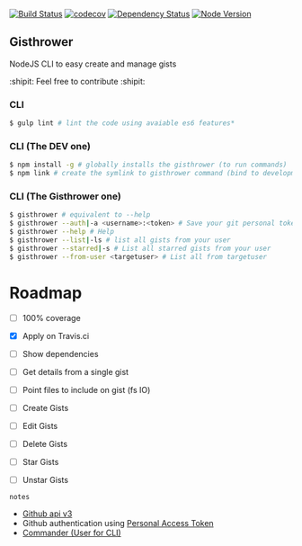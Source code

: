 [![Build Status](https://travis-ci.org/eduardoarnold/gisthrower.svg?branch=master)](https://travis-ci.org/eduardoarnold/gisthrower) [![codecov](https://codecov.io/gh/eduardoarnold/gisthrower/branch/master/graph/badge.svg)](https://codecov.io/gh/eduardoarnold/gisthrower) [![Dependency Status](https://david-dm.org/eduardoarnold/gisthrower.svg)](https://david-dm.org/eduardoarnold/gisthrower) [![Node Version](https://img.shields.io/badge/node-5.9.x-blue.svg)]()


## Gisthrower
NodeJS CLI to easy create and manage gists

 :shipit: Feel free to contribute :shipit:

### CLI
```sh
$ gulp lint # lint the code using avaiable es6 features*
```

### CLI (The DEV one)
```sh
$ npm install -g # globally installs the gisthrower (to run commands)
$ npm link # create the symlink to gisthrower command (bind to development/code local repository)
```

### CLI (The Gisthrower one)
```sh
$ gisthrower # equivalent to --help
$ gisthrower --auth|-a <username>:<token> # Save your git personal token
$ gisthrower --help # Help
$ gisthrower --list|-ls # list all gists from your user
$ gisthrower --starred|-s # List all starred gists from your user
$ gisthrower --from-user <targetuser> # List all from targetuser
```

# Roadmap
- [ ] 100% coverage

- [x] Apply on Travis.ci
- [ ] Show dependencies
- [ ] Get details from a single gist
- [ ] Point files to include on gist (fs IO)
- [ ] Create Gists
- [ ] Edit Gists
- [ ] Delete Gists
- [ ] Star Gists
- [ ] Unstar Gists

`notes`
- [Github api v3](https://developer.github.com/v3/gists/)
- Github authentication using [Personal Access Token](https://developer.github.com/v3/auth/)
- [Commander (User for CLI)](https://www.npmjs.com/package/commander)
